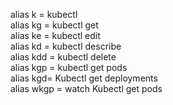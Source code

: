 alias k = kubectl\
alias kg = kubectl get\
alias ke = kubectl edit\
alias kd = kubectl describe\
alias kdd = kubectl delete\
alias kgp = kubectl get pods\
alias kgd= Kubectl get deployments\
alias wkgp = watch Kubectl get pods
